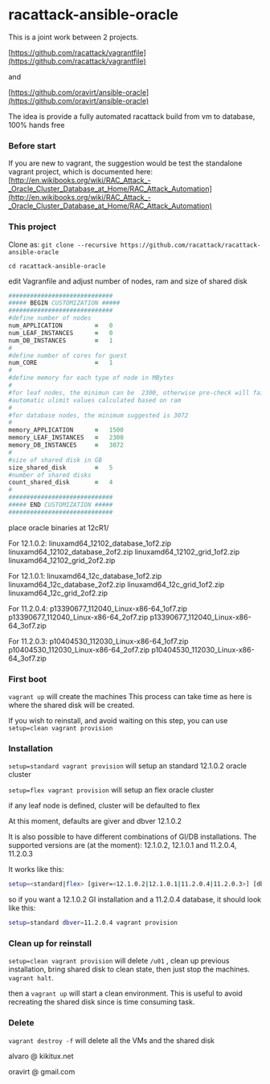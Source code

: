 racattack-ansible-oracle
========================

This is a joint work between 2 projects.

[https://github.com/racattack/vagrantfile](https://github.com/racattack/vagrantfile)

and

[https://github.com/oravirt/ansible-oracle](https://github.com/oravirt/ansible-oracle)

The idea is provide a fully automated racattack build from vm to database, 100% hands free

### Before start

If you are new to vagrant, the suggestion would be test the standalone vagrant project, which is documented here:
[http://en.wikibooks.org/wiki/RAC_Attack_-_Oracle_Cluster_Database_at_Home/RAC_Attack_Automation](http://en.wikibooks.org/wiki/RAC_Attack_-_Oracle_Cluster_Database_at_Home/RAC_Attack_Automation)

### This project

Clone as:
`git clone --recursive https://github.com/racattack/racattack-ansible-oracle`

`cd racattack-ansible-oracle`

edit Vagranfile and adjust number of nodes, ram and size of shared disk


```ruby
#############################
##### BEGIN CUSTOMIZATION #####
#############################
#define number of nodes
num_APPLICATION         =   0
num_LEAF_INSTANCES      =   0
num_DB_INSTANCES        =   1
#
#define number of cores for guest
num_CORE                =   1
#
#define memory for each type of node in MBytes
#
#for leaf nodes, the minimun can be  2300, otherwise pre-check will fail for
#automatic ulimit values calculated based on ram
#
#for database nodes, the minimum suggested is 3072
#
memory_APPLICATION      =   1500
memory_LEAF_INSTANCES   =   2300
memory_DB_INSTANCES     =   3072
#        
#size of shared disk in GB
size_shared_disk        =   5
#number of shared disks
count_shared_disk       =   4
#
#############################
##### END CUSTOMIZATION #####
#############################
```

place oracle binaries at 12cR1/

For 12.1.0.2:
    linuxamd64_12102_database_1of2.zip
    linuxamd64_12102_database_2of2.zip
    linuxamd64_12102_grid_1of2.zip
    linuxamd64_12102_grid_2of2.zip

For 12.1.0.1:
    linuxamd64_12c_database_1of2.zip
    linuxamd64_12c_database_2of2.zip
    linuxamd64_12c_grid_1of2.zip
    linuxamd64_12c_grid_2of2.zip

For 11.2.0.4:
    p13390677_112040_Linux-x86-64_1of7.zip
    p13390677_112040_Linux-x86-64_2of7.zip
    p13390677_112040_Linux-x86-64_3of7.zip
  
 For 11.2.0.3: 
    p10404530_112030_Linux-x86-64_1of7.zip
    p10404530_112030_Linux-x86-64_2of7.zip
    p10404530_112030_Linux-x86-64_3of7.zip

### First boot
`vagrant up` will create the machines
This process can take time as here is where the shared disk will be created.

If you wish to reinstall, and avoid waiting on this step, you can use `setup=clean vagrant provision`

### Installation
`setup=standard vagrant provision` will setup an standard 12.1.0.2 oracle cluster

`setup=flex vagrant provision` will setup an flex oracle cluster

if any leaf node is defined, cluster will be defaulted to flex

At this moment, defaults are giver and dbver 12.1.0.2

It is also possible to have different combinations of GI/DB installations. 
The supported versions are (at the moment): 12.1.0.2, 12.1.0.1 and 11.2.0.4, 11.2.0.3

It works like this:

```bash
setup=<standard|flex> [giver=<12.1.0.2|12.1.0.1|11.2.0.4|11.2.0.3>] [dbver=<12.1.0.2|12.1.0.1|11.2.0.4|11.2.0.3>] vagrant provision
```

so if you want a 12.1.0.2 GI installation and a 11.2.0.4 database, it should look like this:

```bash
setup=standard dbver=11.2.0.4 vagrant provision
```

### Clean up for reinstall
`setup=clean vagrant provision` will delete `/u01` , clean up previous installation, bring shared disk to clean state, then just stop the machines. `vagrant halt`.

then a `vagrant up` will start a clean environment. This is useful to avoid recreating the shared disk since is time consuming task.

### Delete
`vagrant destroy -f` will delete all the VMs and the shared disk



alvaro @ kikitux.net

oravirt @ gmail.com
